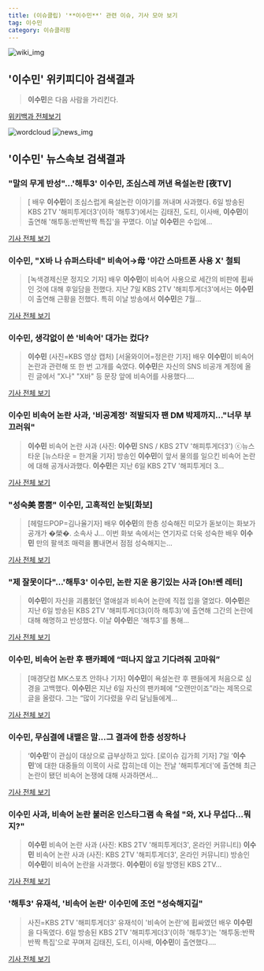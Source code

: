 ```yaml
---
title: (이슈클립) '**이수민**' 관련 이슈, 기사 모아 보기
tag: 이수민
category: 이슈클리핑
---
```

![wiki_img](https://user-images.githubusercontent.com/42597476/44503234-41136a80-a6d0-11e8-9071-6fc6418eafe4.png)
## **'**이수민**'** 위키피디아 검색결과
>**이수민**은 다음 사람을 가리킨다.

<a href="https://ko.wikipedia.org/wiki/이수민" target="_blank">위키백과 전체보기</a>

![wordcloud](https://s3.ap-northeast-2.amazonaws.com/lyrics101-wordcloud/2018-09-07-1536291556.png)
![news_img](https://user-images.githubusercontent.com/42597476/44507050-1206f400-a6e4-11e8-8d98-7ffbfebb353f.png)
## **'**이수민**'** 뉴스속보 검색결과
### "말의 무게 반성"…'해투3' **이수민**, 조심스레 꺼낸 욕설논란 [夜TV]

>[ 배우 **이수민**이 조심스럽게 욕설논란 이야기를 꺼내며 사과했다. 6일 방송된 KBS 2TV '해피투게더3'(이하 '해투3')에서는 김태진, 도티, 이사배, **이수민**이 출연해 '해투동:반짝반짝 특집'을 꾸몄다. 이날 **이수민**은 수입에...

<a href="http://www.mydaily.co.kr/new_yk/html/read.php?newsid=201809070000919440&ext=na" target="_blank">기사 전체 보기</a>

### **이수민**, "X바 나 슈퍼스타네" 비속어→母 '야간 스마트폰 사용 X' 철퇴

>[녹색경제신문 정지오 기자] 배우 **이수민**이 비속어 사용으로 세간의 비판에 휩싸인 것에 대해 후일담을 전했다. 지난 7일 KBS 2TV '해피투게더3'에서는 **이수민**이 출연해 근황을 전했다. 특히 이날 방송에서 **이수민**은 7월...

<a href="http://www.greened.kr/news/articleView.html?idxno=74624" target="_blank">기사 전체 보기</a>

### **이수민**, 생각없이 쓴 '비속어' 대가는 컸다?

>**이수민** (사진=KBS 영상 캡처) [서울와이어=정은란 기자] 배우 **이수민**이 비속어 논란과 관련해 또 한 번 고개를 숙였다. **이수민**은 자신의 SNS 비공개 계정에 올린 글에서 "X나" "X바" 등 문장 앞에 비속어를 사용했다....

<a href="http://www.seoulwire.com/news/articleView.html?idxno=25526" target="_blank">기사 전체 보기</a>

### **이수민** 비속어 논란 사과, '비공계정' 적발되자 팬 DM 박제까지…"너무 부끄러워"

>**이수민** 비속어 논란 사과 (사진: **이수민** SNS / KBS 2TV '해피투게더3') ⓒ뉴스타운 [뉴스타운 = 한겨울 기자] 방송인 **이수민**이 앞서 물의를 일으킨 비속어 논란에 대해 공개사과했다. **이수민**은 지난 6일 KBS 2TV '해피투게더 3...

<a href="http://www.newstown.co.kr/news/articleView.html?idxno=339623" target="_blank">기사 전체 보기</a>

### "성숙美 뿜뿜" **이수민**, 고혹적인 눈빛[화보]

>[헤럴드POP=김나율기자] 배우 **이수민**의 한층 성숙해진 미모가 돋보이는 화보가 공개가 �榮�. 소속사 J... 이번 화보 속에서는 연기자로 더욱 성숙한 배우 **이수민** 만의 팔색조 매력을 뽐내면서 점점 성숙해지는...

<a href="http://biz.heraldcorp.com/view.php?ud=201809070907190796842_1" target="_blank">기사 전체 보기</a>

### "제 잘못이다"…'해투3' **이수민**, 논란 지운 용기있는 사과 [Oh!쎈 레터]

>**이수민**이 자신을 괴롭혔던 열애설과 비속어 논란에 직접 입을 열었다. **이수민**은 지난 6일 방송된 KBS 2TV '해피투게더3(이하 해투3)'에 출연해 그간의 논란에 대해 해명하고 반성했다.   이날 **이수민**은 '해투3'를 통해...

<a href="http://www.osen.co.kr/article/G1110984141" target="_blank">기사 전체 보기</a>

### **이수민**, 비속어 논란 후 팬카페에 “떠나지 않고 기다려줘 고마워”

>[매경닷컴 MK스포츠 안하나 기자] **이수민**이 욕설논란 후 팬들에게 처음으로 심경을 고백했다. **이수민**은 지난 6일 자신의 팬카페에 “오랜만이죠”라는 제목으로 글을 올렸다. 그는 “많이 기다렸을 우리 달님들에게...

<a href="http://sports.mk.co.kr/view.php?year=2018&no=564760" target="_blank">기사 전체 보기</a>

### **이수민**, 무심결에 내뱉은 말...그 결과에 한층 성장하나

>‘**이수민**’이 관심이 대상으로 급부상하고 있다. [로이슈 김가희 기자] 7일 ‘**이수민**’에 대한 대중들의 이목이 사로 잡히는데 이는 전날 '해피투게더'에 출연해 최근 논란이 됐던 비속어 논쟁에 대해 사과하면서...

<a href="http://www.lawissue.co.kr/view.php?ud=2018090712185644172d12411ff9_12" target="_blank">기사 전체 보기</a>

### **이수민** 사과, 비속어 논란 불러온 인스타그램 속 욕설 "와, X나 무섭다…뭐지?"

>**이수민** 비속어 논란 사과 (사진: KBS 2TV '해피투게더3', 온라인 커뮤니티) **이수민** 비속어 논란 사과 (사진: KBS 2TV '해피투게더3', 온라인 커뮤니티) 방송인 **이수민**이 비속어 논란을 사과했다. **이수민**이 6일 방영된 KBS 2TV...

<a href="http://www.jemin.com/news/articleView.html?idxno=537486" target="_blank">기사 전체 보기</a>

### '해투3' 유재석, '비속어 논란' **이수민**에 조언 "성숙해지길"

>사진=KBS 2TV '해피투게더3' 유재석이 '비속어 논란'에 휩싸였던 배우 **이수민**을 다독였다. 6일 방송된 KBS 2TV '해피투게더3'(이하 '해투3')는 '해투동:반짝반짝 특집'으로 꾸며져 김태진, 도티, 이사배, **이수민**이 출연했다....

<a href="http://sports.hankooki.com/lpage/entv/201809/sp20180907082237136660.htm" target="_blank">기사 전체 보기</a>



